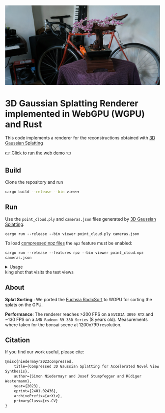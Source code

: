 ![Example Render generated by the renderer](img/example.png)

# 3D Gaussian Splatting Renderer implemented in WebGPU (WGPU) and Rust

This code implements a renderer for the reconstructions obtained with [3D Gaussian Splatting](https://github.com/graphdeco-inria/gaussian-splatting)

[👉 Click to run the web demo 👈](https://keksboter.github.io/web-splat/demo.html)

## Build

Clone the repository and run

```bash
cargo build --release --bin viewer 

```

## Run

Use the `point_cloud.ply` and `cameras.json` files generated by [3D Gaussian Splatting](https://github.com/graphdeco-inria/gaussian-splatting):

```
cargo run --release --bin viewer point_cloud.ply cameras.json
```

To load [compressed npz files](https://github.com/KeKsBoTer/c3dgs) the `npz` feature must be enabled:

```
cargo run --release --features npz --bin viewer point_cloud.npz cameras.json
```

<details>
  <summary>Usage</summary> 
    3D Gaussian Splatting Viewer

    Usage: viewer [OPTIONS] <INPUT> [SCENE]

    Arguments:
      <INPUT>  Input file
      [SCENE]  Scene json file

    Options:
          --no-vsync  
      -h, --help      Print help
      -V, --version   Print version
</details>
king shot that visits the test views

## About

**Splat Sorting**
: We ported the [Fuchsia RadixSort](https://fuchsia.googlesource.com/fuchsia/+/refs/heads/main/src/graphics/lib/compute/radix_sort/) to WGPU for sorting the splats on the GPU.

**Performance**: The renderer reaches >200 FPS on a `NVIDIA 3090 RTX` and ~130 FPS on a `AMD Radeon R9 380 Series` (8 years old). Measurements where taken for the bonsai scene at 1200x799 resolution.


## Citation
If you find our work useful, please cite:
```
@misc{niedermayr2023compressed,
    title={Compressed 3D Gaussian Splatting for Accelerated Novel View Synthesis}, 
    author={Simon Niedermayr and Josef Stumpfegger and Rüdiger Westermann},
    year={2023},
    eprint={2401.02436},
    archivePrefix={arXiv},
    primaryClass={cs.CV}
}
```
